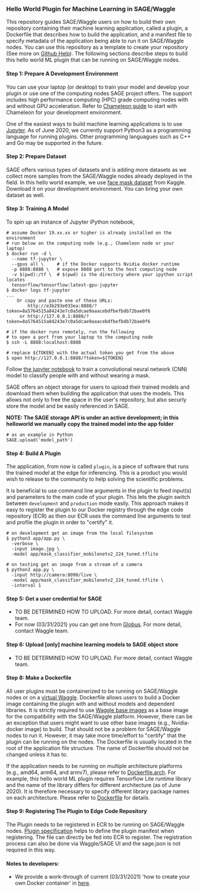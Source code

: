 ### Hello World Plugin for Machine Learning in SAGE/Waggle

This repository guides SAGE/Waggle users on how to build their own repository containing their machine learning application, called a plugin, a Dockerfile that describes how to build the application, and a manifest file to specify metadata of the application being able to run it on SAGE/Waggle nodes. You can use this repository as a template to create your repository (See more on [Github Help](https://help.github.com/en/github/creating-cloning-and-archiving-repositories/creating-a-repository-from-a-template)). The following sections describe steps to build this hello world ML plugin that can be running on SAGE/Waggle nodes.

#### Step 1: Prepare A Development Environment

You can use your laptop (or desktop) to train your model and develop your plugin or use one of the computing nodes SAGE project offers. The support includes high performance computing (HPC) grade computing nodes with and without GPU acceleration. Refer to [Chameleon guide](https://chameleoncloud.readthedocs.io/en/latest/getting-started/index.html) to start with Chameleon for your development environment.

One of the easiest ways to build machine learning applications is to use [Jupyter](https://jupyter.org). As of June 2020, we currently support Python3 as a programming language for running plugins. Other programming languagues such as C++ and Go may be supported in the future.

#### Step 2: Prepare Dataset

SAGE offers various types of datasets and is adding more datasets as we collect more samples from the SAGE/Waggle nodes already deployed in the field. In this hello world example, we use [face mask dataset](https://www.kaggle.com/ashishjangra27/face-mask-12k-images-dataset) from Kaggle. Download it on your development environment. You can bring your own dataset as well.

#### Step 3: Training A Model

To spin up an instance of Jupyter iPython notebook,
```
# assume Docker 19.xx.xx or higher is already installed on the environment
# run below on the computing node (e.g., Chameleon node or your laptop)
$ docker run -d \
  --name tf-jupyter \
  --gpus all \     # if the Docker supports Nvidia docker runtime
  -p 8888:8888 \   # expose 8888 port to the host computing node
  -v $(pwd):/tf \  # $(pwd) is the directory where your ipython script locates
  tensorflow/tensorflow:latest-gpu-jupyter
$ docker logs tf-jupyter
...    
    Or copy and paste one of these URLs:
        http://e3b293e033ea:8888/?token=8a5764515a84243e7c0a5dcae9aaacebdfbefbdb72bae0f6
     or http://127.0.0.1:8888/?token=8a5764515a84243e7c0a5dcae9aaacebdfbefbdb72bae0f6

# if the docker runs remotely, run the following
# to open a port from your laptop to the computing node
$ ssh -L 8888:localhost:8888

# replace ${TOKEN} with the actual token you get from the above
$ open http://127.0.0.1:8888/?token=${TOKEN}
```

Follow [the jupyter notebook](docs/training_mask_classifier.ipynb) to train a convolutional neural network (CNN) model to classify people with and without wearing a mask.

SAGE offers an object storage for users to upload their trained models and download them when building the application that uses the models. This allows not only to free the space in the user's repository, but also securly store the model and be easily referenced in SAGE.

__NOTE: The SAGE storage API is under an active development; in this helloworld we manually copy the trained model into the app folder__

```
# as an example in Python
SAGE.upload('model_path')
```

#### Step 4: Build A Plugin

The application, from now is called `plugin`, is a piece of software that runs the trained model at the edge for inferencing. This is a product you would wish to release to the community to help solving the scientific problems.

It is beneficial to use command line arguments in the plugin to feed input(s) and parameters to the main code of your plugin. This lets the plugin switch between `development` and `production` mode easily. This approach makes it easy to register the plugin to our Docker registry through the edge code repository (ECR) as then our ECR uses the command line arguments to test and profile the plugin in order to "certify" it.

```
# on development get an image from the local filesystem
$ python3 app/app.py \
  -verbose \
  -input image.jpg \
  -model app/mask_classifier_mobilenetv2_224_tuned.tflite

# on testing get an image from a stream of a camera
$ python3 app.py \
  -input http://camera:8090/live \
  -model app/mask_classifier_mobilenetv2_224_tuned.tflite \
  -interval 1
```

#### Step 5: Get a user credential for SAGE
- TO BE DETERMINED HOW TO UPLOAD. For more detail, contact Waggle team.
- For now (03/31/2021) you can get one from [Globus](https://sage.nautilus.optiputer.net). For more detail, contact Waggle team.

#### Step 6: Upload [only] machine learning models to SAGE object store
- TO BE DETERMINED HOW TO UPLOAD. For more detail, contact Waggle team.

#### Step 8: Make a Dockerfile

All user plugins must be containerized to be running on SAGE/Waggle nodes or on a [virtual Waggle](https://github.com/waggle-sensor/waggle-node). Dockerfile allows users to build a Docker image containing the plugin with and without models and dependent libraries. It is strictly required to use [Waggle base images](https://github.com/waggle-sensor/edge-plugins#which-waggle-image-i-choose-for-my-application) as a base image for the compatibility with the SAGE/Waggle platform. However, there can be an exception that users might want to use other base images (e.g., Nvidia-docker image) to build. That should not be a problem for SAGE/Waggle nodes to run it. However, it may take more time/effort to "certify" that the plugin can be running on the nodes. The Dockerfile is usually located in the root of the application file structure. The name of Dockerfile should not be changed unless it has to.

If the application needs to be running on multiple architecture platforms (e.g., amd64, arm64, and armv7), please refer to [Dockerfile.arch](docs/docker_multiarch.md). For example, this hello world ML plugin requires Tensorflow Lite runtime library and the name of the library differs for different architecture (as of June 2020). It is therefore necessary to specify different library package names on each architecture. Please refer to [Dockerfile](Dockerfile) for details.

#### Step 9: Registering The Plugin to Edge Code Repository

The Plugin needs to be registered in ECR to be running on SAGE/Waggle nodes. [Plugin specification](sage.json) helps to define the plugin manifest when registering. The file can directly be fed into ECR to register. The registration process can also be done via Waggle/SAGE UI and the sage.json is not required in this way.

#### Notes to developers:
- We provide a work-through of current (03/31/2021) 'how to create your own Docker container' in [here]().
